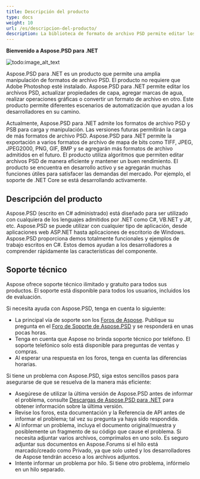 ```yaml
---
title: Descripción del producto
type: docs
weight: 10
url: /es/descripcion-del-producto/
description: La biblioteca de formato de archivo PSD permite editar los archivos PSD, actualizar propiedades de capa, agregar marcas de agua, realizar operaciones gráficas o convertir un formato de archivo en otro. Está diseñado para ser utilizado con cualquiera de los lenguajes admitidos por .NET como C#, VB.NET y J#, etc.
---
```


**Bienvenido a Aspose.PSD para .NET**

![todo:image_alt_text](descripcion-del-producto_1)

Aspose.PSD para .NET es un producto que permite una amplia manipulación de formatos de archivo PSD. El producto no requiere que Adobe Photoshop esté instalado. Aspose.PSD para .NET permite editar los archivos PSD, actualizar propiedades de capa, agregar marcas de agua, realizar operaciones gráficas o convertir un formato de archivo en otro. Este producto permite diferentes escenarios de automatización que ayudan a los desarrolladores en su camino.

Actualmente, Aspose.PSD para .NET admite los formatos de archivo PSD y PSB para carga y manipulación. Las versiones futuras permitirán la carga de más formatos de archivo PSD. Aspose.PSD para .NET permite la exportación a varios formatos de archivo de mapa de bits como TIFF, JPEG, JPEG2000, PNG, GIF, BMP y se agregarán más formatos de archivo admitidos en el futuro. El producto utiliza algoritmos que permiten editar archivos PSD de manera eficiente y mantener un buen rendimiento. El producto se encuentra en desarrollo activo y se agregarán muchas funciones útiles para satisfacer las demandas del mercado. Por ejemplo, el soporte de .NET Core se está desarrollando activamente.

## **Descripción del producto**
Aspose.PSD (escrito en C# administrado) está diseñado para ser utilizado con cualquiera de los lenguajes admitidos por .NET como C#, VB.NET y J#, etc. Aspose.PSD se puede utilizar con cualquier tipo de aplicación, desde aplicaciones web ASP.NET hasta aplicaciones de escritorio de Windows. Aspose.PSD proporciona demos totalmente funcionales y ejemplos de trabajo escritos en C#. Estos demos ayudan a los desarrolladores a comprender rápidamente las características del componente.

## **Soporte técnico**
Aspose ofrece soporte técnico ilimitado y gratuito para todos sus productos. El soporte está disponible para todos los usuarios, incluidos los de evaluación.

Si necesita ayuda con Aspose.PSD, tenga en cuenta lo siguiente:

- La principal vía de soporte son los [Foros de Aspose](https://forum.aspose.com/). Publique su pregunta en el [Foro de Soporte de Aspose.PSD](https://forum.aspose.com/c/psd) y se responderá en unas pocas horas.
- Tenga en cuenta que Aspose no brinda soporte técnico por teléfono. El soporte telefónico solo está disponible para preguntas de ventas y compras.
- Al esperar una respuesta en los foros, tenga en cuenta las diferencias horarias.

Si tiene un problema con Aspose.PSD, siga estos sencillos pasos para asegurarse de que se resuelva de la manera más eficiente:

- Asegúrese de utilizar la última versión de Aspose.PSD antes de informar el problema, consulte [Descargas de Aspose.PSD para .NET](https://www.nuget.org/packages/Aspose.PSD/) para obtener información sobre la última versión.
- Revise los foros, esta documentación y la Referencia de API antes de informar el problema; tal vez su pregunta ya haya sido respondida.
- Al informar un problema, incluya el documento original/muestra y posiblemente un fragmento de su código que cause el problema. Si necesita adjuntar varios archivos, comprímalos en uno solo. Es seguro adjuntar sus documentos en Aspose.Forums si el hilo está marcado/creado como Privado, ya que solo usted y los desarrolladores de Aspose tendrán acceso a los archivos adjuntos.
- Intente informar un problema por hilo. Si tiene otro problema, infórmelo en un hilo separado.
